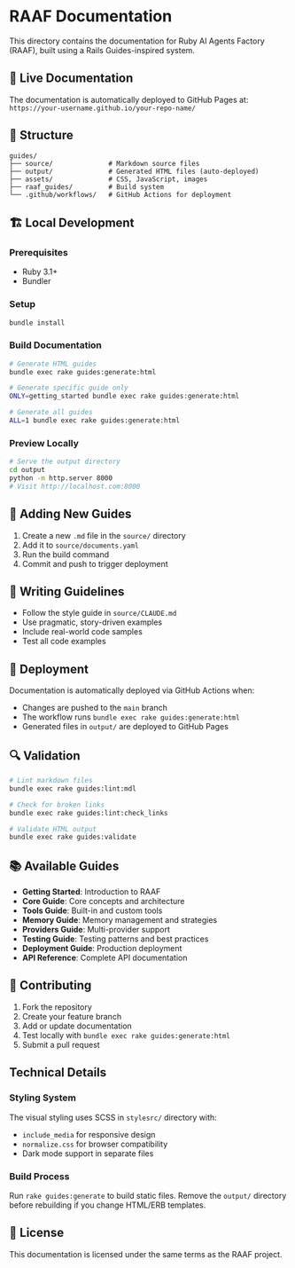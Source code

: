 # RAAF Documentation

This directory contains the documentation for Ruby AI Agents Factory (RAAF), built using a Rails Guides-inspired system.

## 🚀 Live Documentation

The documentation is automatically deployed to GitHub Pages at: `https://your-username.github.io/your-repo-name/`

## 📁 Structure

```
guides/
├── source/              # Markdown source files
├── output/              # Generated HTML files (auto-deployed)
├── assets/              # CSS, JavaScript, images
├── raaf_guides/         # Build system
└── .github/workflows/   # GitHub Actions for deployment
```

## 🏗️ Local Development

### Prerequisites
- Ruby 3.1+
- Bundler

### Setup
```bash
bundle install
```

### Build Documentation
```bash
# Generate HTML guides
bundle exec rake guides:generate:html

# Generate specific guide only
ONLY=getting_started bundle exec rake guides:generate:html

# Generate all guides
ALL=1 bundle exec rake guides:generate:html
```

### Preview Locally
```bash
# Serve the output directory
cd output
python -m http.server 8000
# Visit http://localhost.com:8000
```

## 🔧 Adding New Guides

1. Create a new `.md` file in the `source/` directory
2. Add it to `source/documents.yaml`
3. Run the build command
4. Commit and push to trigger deployment

## 📝 Writing Guidelines

- Follow the style guide in `source/CLAUDE.md`
- Use pragmatic, story-driven examples
- Include real-world code samples
- Test all code examples

## 🚀 Deployment

Documentation is automatically deployed via GitHub Actions when:
- Changes are pushed to the `main` branch
- The workflow runs `bundle exec rake guides:generate:html`
- Generated files in `output/` are deployed to GitHub Pages

## 🔍 Validation

```bash
# Lint markdown files
bundle exec rake guides:lint:mdl

# Check for broken links
bundle exec rake guides:lint:check_links

# Validate HTML output
bundle exec rake guides:validate
```

## 📚 Available Guides

- **Getting Started**: Introduction to RAAF
- **Core Guide**: Core concepts and architecture
- **Tools Guide**: Built-in and custom tools
- **Memory Guide**: Memory management and strategies
- **Providers Guide**: Multi-provider support
- **Testing Guide**: Testing patterns and best practices
- **Deployment Guide**: Production deployment
- **API Reference**: Complete API documentation

## 🤝 Contributing

1. Fork the repository
2. Create your feature branch
3. Add or update documentation
4. Test locally with `bundle exec rake guides:generate:html`
5. Submit a pull request

## Technical Details

### Styling System
The visual styling uses SCSS in `stylesrc/` directory with:
- `include_media` for responsive design
- `normalize.css` for browser compatibility
- Dark mode support in separate files

### Build Process
Run `rake guides:generate` to build static files. Remove the `output/` directory before rebuilding if you change HTML/ERB templates.

## 📄 License

This documentation is licensed under the same terms as the RAAF project.